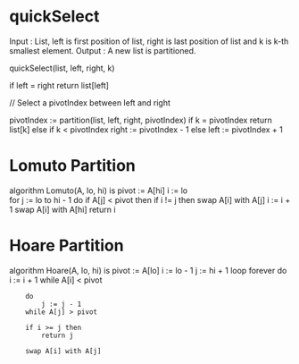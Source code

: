 
# quickSelect
Input : List, left is first position of list, right is last position of list and k is k-th smallest element.
Output : A new list is partitioned.

quickSelect(list, left, right, k)

   if left = right
      return list[left]

   // Select a pivotIndex between left and right

   pivotIndex := partition(list, left, right, 
                                  pivotIndex)
   if k = pivotIndex
      return list[k]
   else if k < pivotIndex
      right := pivotIndex - 1
   else
      left := pivotIndex + 1

# Lomuto Partition

algorithm Lomuto(A, lo, hi) is
    pivot := A[hi]
    i := lo    
    for j := lo to hi - 1 do
        if A[j] < pivot then
            if i != j then
                swap A[i] with A[j]
            i := i + 1
    swap A[i] with A[hi]
    return i

# Hoare Partition
algorithm Hoare(A, lo, hi) is
    pivot := A[lo]
    i := lo - 1
    j := hi + 1
    loop forever
        do
            i := i + 1
        while A[i] < pivot

        do
            j := j - 1
        while A[j] > pivot

        if i >= j then
            return j

        swap A[i] with A[j]
